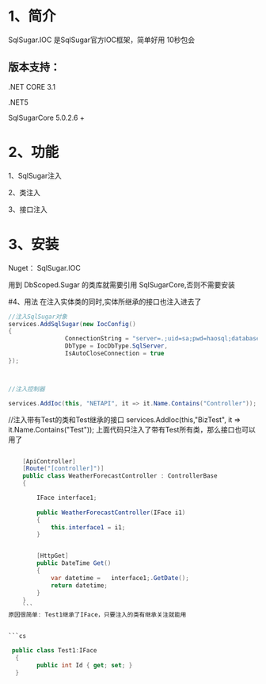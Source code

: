 # 1、简介
SqlSugar.IOC 是SqlSugar官方IOC框架，简单好用  10秒包会

## 版本支持：
 .NET CORE 3.1

 .NET5

SqlSugarCore 5.0.2.6 +



# 2、功能
1、SqlSugar注入

2、类注入

3、接口注入



# 3、安装
Nuget： SqlSugar.IOC

用到 DbScoped.Sugar 的类库就需要引用 SqlSugarCore,否则不需要安装


#4、用法
在注入实体类的同时,实体所继承的接口也注入进去了
```cs
//注入SqlSugar对象
services.AddSqlSugar(new IocConfig()
{
                ConnectionString = "server=.;uid=sa;pwd=haosql;database=qq1",
                DbType = IocDbType.SqlServer,
                IsAutoCloseConnection = true
});



//注入控制器

services.AddIoc(this, "NETAPI", it => it.Name.Contains("Controller"));
```

//注入带有Test的类和Test继承的接口
services.AddIoc(this,"BizTest", it => it.Name.Contains("Test"));
上面代码只注入了带有Test所有类，那么接口也可以用了
```cs

    [ApiController]
    [Route("[controller]")]
    public class WeatherForecastController : ControllerBase
    {

        IFace interface1;
    
        public WeatherForecastController(IFace i1)
        {
            this.interface1 = i1;
        }


        [HttpGet]
        public DateTime Get()
        {
            var datetime =   interface1;.GetDate();
            return datetime;
        }
    }
    ```
原因很简单: Test1继承了IFace，只要注入的类有继承关注就能用


```cs

 public class Test1:IFace  
  {
        public int Id { get; set; }
  }


```
